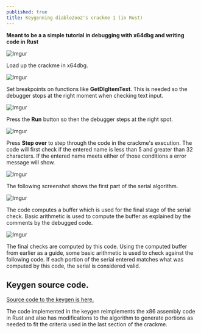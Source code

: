 ```yaml
---
published: true
title: Keygenning diablo2oo2's crackme 1 (in Rust)
---
```


**Meant to be a a simple tutorial in debugging with x64dbg and writing code in Rust**

![Imgur](https://i.imgur.com/gjoeDOx.png)

Load up the crackme in x64dbg.

![Imgur](https://i.imgur.com/aj7F3IT.png)

Set breakpoints on functions like **GetDlgItemText**. This is needed so the debugger stops at the right moment when checking text input.

![Imgur](https://i.imgur.com/dZ87HFz.png)

Press the **Run** button so then the debugger steps at the right spot.

![Imgur](https://i.imgur.com/NnOn0N3.png)

Press **Step over** to step through the code in the crackme's execution. The code will first check if the entered name is less than 5 and greater than 32 characters. If the entered name meets either of those conditions a error message will show.

![Imgur](https://i.imgur.com/RQ9Cp3N.png)

The following screenshot shows the first part of the serial algorithm.

![Imgur](https://i.imgur.com/rl3N4Bk.png)

The code computes a buffer which is used for the final stage of the serial check. Basic arithmetic is used to compute the buffer as explained by the comments by the debugged code.

![Imgur](https://i.imgur.com/A8fNQqc.png)

The final checks are computed by this code. Using the computed buffer from earlier as a guide, some basic arithmetic is used to check against the following code. If each portion of the serial entered matches what was computed by this code, the serial is considered valid.

## Keygen source code.

[Source code to the keygen is here.](https://github.com/mudlord/rust_kgtut)

The code implemented in the keygen reimplements the x86 assembly code in Rust and also has modifications to the algorithm to generate portions as needed to fit the criteria used in the last section of the crackme.
